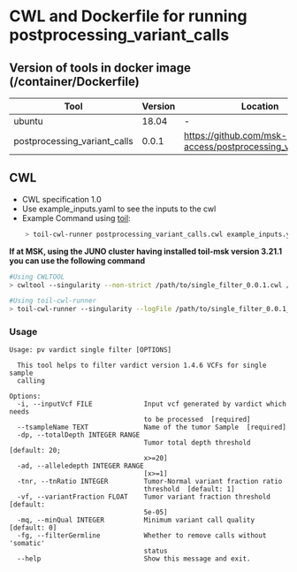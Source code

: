 # CWL and Dockerfile for running postprocessing_variant_calls

## Version of tools in docker image (/container/Dockerfile)

| Tool	| Version	| Location	|
|---	|---	|---	|
| ubuntu  	| 18.04  	|  -	|
| postprocessing_variant_calls  	| 0.0.1 	|  https://github.com/msk-access/postprocessing_variant_calls	|


## CWL

- CWL specification 1.0
- Use example_inputs.yaml to see the inputs to the cwl
- Example Command using [toil](https://toil.readthedocs.io):

```bash
    > toil-cwl-runner postprocessing_variant_calls.cwl example_inputs.yaml
```
**If at MSK, using the JUNO cluster having installed toil-msk version 3.21.1 you can use the following command**

```bash
#Using CWLTOOL
> cwltool --singularity --non-strict /path/to/single_filter_0.0.1.cwl /path/to/inputs.yaml

#Using toil-cwl-runner
> toil-cwl-runner --singularity --logFile /path/to/single_filter_0.0.1_toil.log  --jobStore /path/to/single_filter_0.0.1_jobStore --batchSystem lsf --workDir /path/to/single_filter_0.0.1_toil_log --outdir . --writeLogs /path/to/single_filter_0.0.1_toil_log --logLevel DEBUG --stats --retryCount 2 --disableCaching --disableChaining --maxLogFileSize 20000000000 /path/to/single_filter_0.0.1.cwl /path/to/inputs.yaml > single_filter_0.0.1_toil.stdout 2> single_filter_0.0.1_toil.stderr &
```

### Usage 

```
Usage: pv vardict single filter [OPTIONS]

  This tool helps to filter vardict version 1.4.6 VCFs for single sample
  calling

Options:
  -i, --inputVcf FILE             Input vcf generated by vardict which needs
                                  to be processed  [required]
  --tsampleName TEXT              Name of the tumor Sample  [required]
  -dp, --totalDepth INTEGER RANGE
                                  Tumor total depth threshold  [default: 20;
                                  x>=20]
  -ad, --alleledepth INTEGER RANGE
                                  [x>=1]
  -tnr, --tnRatio INTEGER         Tumor-Normal variant fraction ratio
                                  threshold  [default: 1]
  -vf, --variantFraction FLOAT    Tumor variant fraction threshold  [default:
                                  5e-05]
  -mq, --minQual INTEGER          Minimum variant call quality  [default: 0]
  -fg, --filterGermline           Whether to remove calls without 'somatic'
                                  status
  --help                          Show this message and exit.
``` 
